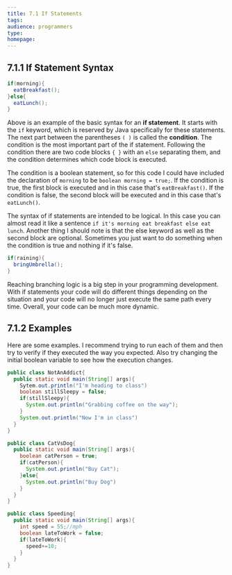 ```yaml
---
title: 7.1 If Statements
tags:
audience: programmers
type:
homepage:
---
```


## 7.1.1 If Statement Syntax

```java
if(morning){
  eatBreakfast();
}else{
  eatLunch();
}
```

Above is an example of the basic syntax for an **if statement**. It starts with the `if` keyword, which is reserved by Java specifically for these statements. The next part between the parentheses `( )` is called the **condition**. The condition is the most important part of the if statement. Following the condition there are two code blocks `{ }` with an `else` separating them, and the condition determines which code block is executed.

The condition is a boolean statement, so for this code I could have included the declaration of `morning` to be `boolean morning = true;`.
If the condition is true, the first block is executed and in this case that's `eatBreakfast()`. If the condition is false, the second block will be executed and in this case that's `eatLunch()`.

The syntax of if statements are intended to be logical. In this case you can almost read it like a sentence `if it's morning eat breakfast else eat lunch`. Another thing I should note is that the else keyword as well as the second block are optional. Sometimes you just want to do something when the condition is true and nothing if it's false.

```java
if(raining){
  bringUmbrella();
}
```
Reaching branching logic is a big step in your programming development. With if statements your code will do different things depending on the situation and your code will no longer just execute the same path every time. Overall, your code can be much more dynamic.

## 7.1.2 Examples

Here are some examples. I recommend trying to run each of them and then try to verify if they executed the way you expected. Also try changing the initial boolean variable to see how the execution changes.


```java
public class NotAnAddict{
  public static void main(String[] args){
    Sytem.out.println("I'm heading to class")
    boolean stillSleepy = false;
    if(stillSleepy){
      System.out.println("Grabbing coffee on the way");
    }
    System.out.println("Now I'm in class")
  }
}
```

```java
public class CatVsDog{
  public static void main(String[] args){
    boolean catPerson = true;
    if(catPerson){
      System.out.println("Buy Cat");
    }else{
      System.out.println("Buy Dog")
    }
  }
}
```

```java
public class Speeding{
  public static void main(String[] args){
    int speed = 55;//mph
    boolean lateToWork = false;
    if(lateToWork){
      speed+=10;
    }
  }
}
```

